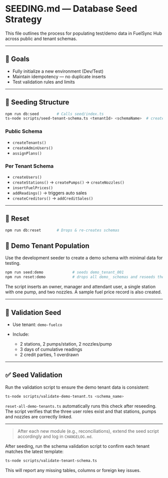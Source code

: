 # SEEDING.md — Database Seed Strategy

This file outlines the process for populating test/demo data in FuelSync Hub across public and tenant schemas.

---

## 🌱 Goals

* Fully initialize a new environment (Dev/Test)
* Maintain idempotency — no duplicate inserts
* Test validation rules and limits

---

## 🧩 Seeding Structure

```bash
npm run db:seed        # Calls seed/index.ts
ts-node scripts/seed-tenant-schema.ts <tenantId> <schemaName>  # create tenant schema
```

### Public Schema

* `createTenants()`
* `createAdminUsers()`
* `assignPlans()`

### Per Tenant Schema

* `createUsers()`
* `createStations()` → `createPumps()` → `createNozzles()`
* `insertFuelPrices()`
* `addReadings()` → triggers auto sales
* `createCreditors()` → `addCreditSales()`

---

## 🔄 Reset

```bash
npm run db:reset       # Drops & re-creates schemas
```

## 🚀 Demo Tenant Population

Use the development seeder to create a demo schema with minimal data for testing.

```bash
npm run seed:demo             # seeds demo_tenant_001
npm run reset:demo            # drops all demo_ schemas and reseeds them
```

The script inserts an owner, manager and attendant user, a single station with
one pump, and two nozzles. A sample fuel price record is also created.

---

## 🧪 Validation Seed

* Use tenant: `demo-fuelco`
* Include:

  * 2 stations, 2 pumps/station, 2 nozzles/pump
  * 3 days of cumulative readings
  * 2 credit parties, 1 overdrawn

---


## ✅ Seed Validation

Run the validation script to ensure the demo tenant data is consistent:

```bash
ts-node scripts/validate-demo-tenant.ts <schema_name>
```

`reset-all-demo-tenants.ts` automatically runs this check after reseeding. The script
verifies that the three user roles exist and that stations, pumps and nozzles are correctly linked.

---

> After each new module (e.g., reconciliations), extend the seed script accordingly and log in `CHANGELOG.md`.

After seeding, run the schema validation script to confirm each tenant matches the latest template:

```bash
ts-node scripts/validate-tenant-schema.ts
```

This will report any missing tables, columns or foreign key issues.
